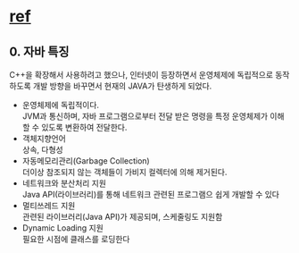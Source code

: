 # [ref](https://github.com/castello/javajungsuk_basic/blob/master/javajungsuk_basic_%EC%9A%94%EC%95%BD%EC%A7%91.pdf)

## 0. 자바 특징
C++을 확장해서 사용하려고 했으나, 인터넷이 등장하면서 운영체제에 독립적으로 동작하도록 개발 방향을 바꾸면서 현재의 JAVA가 탄생하게 되었다.

* 운영체제에 독립적이다.<br>JVM과 통신하며, 자바 프로그램으로부터 전달 받은 명령을 특정 운영체제가 이해할 수 있도록 변환하여 전달한다.<br/>
* 객체지향언어 <br>상속, 다형성</br>
* 자동메모리관리(Garbage Collection) <br>더이상 참조되지 않는 객체들이 가비지 컬렉터에 의해 제거된다.</br>
* 네트워크와 분산처리 지원 <br>Java API(라이브러리)를 통해 네트워크 관련된 프로그램으 쉽게 개발할 수 있다</br>
* 멀티쓰레드 지원 <br>관련된 라이브러리(Java API)가 제공되며, 스케줄링도 지원함</br>
* Dynamic Loading 지원 <br>필요한 시점에 클래스를 로딩한다</br>



